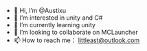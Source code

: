 - 👋 Hi, I’m @Austixu
- 👀 I’m interested in unity and C#
- 🌱 I’m currently learning unity
- 💞️ I’m looking to collaborate on MCLauncher
- 📫 How to reach me： littleast@outlook.com

<!---
Austixu/Austixu is a ✨ special ✨ repository because its `README.md` (this file) appears on your GitHub profile.
You can click the Preview link to take a look at your changes.
--->
